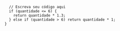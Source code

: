 ``` function calculaPrecoTotal(quantidade) {
  // Escreva seu código aqui
  if (quantidade <= 6) {
    return quantidade * 1.3;
  } else if (quantidade > 6) return quantidade * 1;
}

